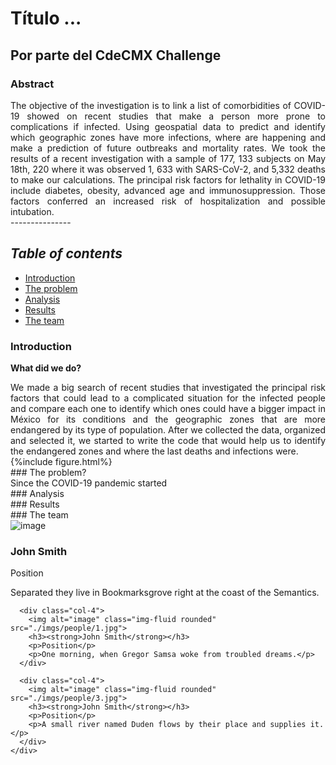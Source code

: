 # Título ...

## Por parte del CdeCMX Challenge


### Abstract 
<div style="text-align: justify">The objective of the investigation is to link a list of comorbidities of COVID-19 showed on recent studies that make a person more prone to complications if infected. Using geospatial data to predict and identify which geographic zones have more infections, where are happening and make a prediction of future outbreaks and mortality rates.
We took the results of a recent investigation with a sample of 177, 133 subjects on May 18th, 220 where it was observed 1, 633 with SARS-CoV-2, and 5,332 deaths to make our calculations. The principal risk factors for lethality in COVID-19 include diabetes, obesity, advanced age and immunosuppression. Those factors conferred an increased risk of hospitalization and possible intubation. 
</div>
---------------

## *Table of contents*
* [Introduction](#id1)
* [The problem](#id2)
* [Analysis](#id3)
* [Results](#id4)
* [The team](#id5)
<div id='id1' />  


### Introduction         
**What did we do?**
 <div style="text-align: justify"> We made a big search of recent studies that investigated the principal risk factors that could lead to a complicated situation for the infected people and compare each one to identify which ones could have a bigger impact in México for its conditions and the geographic zones that are more endangered by its type of population.
After we collected the data, organized and selected it, we started to write the code that would help us to identify the endangered zones and where the last deaths and infections were.</div>  
{%include figure.html%}



<div id='id2' />
### The problem?
<div style="text-align: justify"> Since the COVID-19 pandemic started </div>  



<div id='id3' />
### Analysis









<div id='id4' />
### Results


 


<div id='id5' />                
### The team
<div class="row text-center mt-5">
      <div class="col-4">
        <img alt="image" class="img-fluid rounded" src="./imgs/people/9.jpg">
        <h3><strong>John Smith</strong></h3>
        <p>Position</p>
        <p>Separated they live in Bookmarksgrove right at the coast of the Semantics.</p>
      </div>

      <div class="col-4">
        <img alt="image" class="img-fluid rounded" src="./imgs/people/1.jpg">
        <h3><strong>John Smith</strong></h3>
        <p>Position</p>
        <p>One morning, when Gregor Samsa woke from troubled dreams.</p>
      </div>

      <div class="col-4">
        <img alt="image" class="img-fluid rounded" src="./imgs/people/3.jpg">
        <h3><strong>John Smith</strong></h3>
        <p>Position</p>
        <p>A small river named Duden flows by their place and supplies it.</p>
      </div>
    </div>
  </div>
</section>
